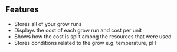 ## Features
- Stores all of your grow runs
- Displays the cost of each grow run and cost per unit
- Shows how the cost is split among the resources that were used
- Stores conditions related to the grow e.g. temperature, pH
